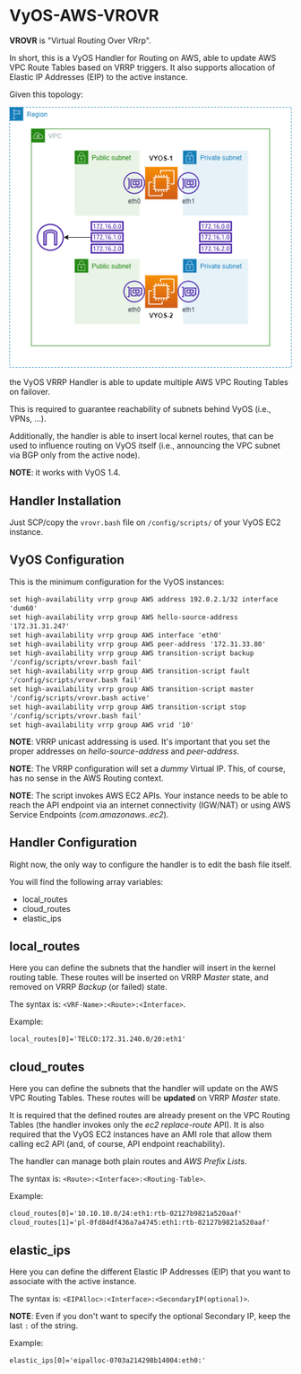 # VyOS-AWS-VROVR

**VROVR** is "Virtual Routing Over VRrp".

In short, this is a VyOS Handler for Routing on AWS, able to update AWS VPC Route Tables based on VRRP triggers. It also supports allocation of Elastic IP Addresses (EIP) to the active instance.

Given this topology:

![AWS_Topology](VROVR.png)

the VyOS VRRP Handler is able to update multiple AWS VPC Routing Tables on failover.

This is required to guarantee reachability of subnets behind VyOS (i.e., VPNs, ...).

Additionally, the handler is able to insert local kernel routes, that can be used to influence routing on VyOS itself (i.e., announcing the VPC subnet via BGP only from the active node).

**NOTE**: it works with VyOS 1.4.

## Handler Installation

Just SCP/copy the `vrovr.bash` file on `/config/scripts/` of your VyOS EC2 instance.

## VyOS Configuration

This is the minimum configuration for the VyOS instances:

```
set high-availability vrrp group AWS address 192.0.2.1/32 interface 'dum60'
set high-availability vrrp group AWS hello-source-address '172.31.31.247'
set high-availability vrrp group AWS interface 'eth0'
set high-availability vrrp group AWS peer-address '172.31.33.80'
set high-availability vrrp group AWS transition-script backup '/config/scripts/vrovr.bash fail'
set high-availability vrrp group AWS transition-script fault '/config/scripts/vrovr.bash fail'
set high-availability vrrp group AWS transition-script master '/config/scripts/vrovr.bash active'
set high-availability vrrp group AWS transition-script stop '/config/scripts/vrovr.bash fail'
set high-availability vrrp group AWS vrid '10'
```

**NOTE**: VRRP unicast addressing is used. It's important that you set the proper addresses on *hello-source-address* and *peer-address*.

**NOTE**: The VRRP configuration will set a *dummy* Virtual IP. This, of course, has no sense in the AWS Routing context.

**NOTE**: The script invokes AWS EC2 APIs. Your instance needs to be able to reach the API endpoint via an internet connectivity (IGW/NAT) or using AWS Service Endpoints (*com.amazonaws.<region>.ec2*).

## Handler Configuration

Right now, the only way to configure the handler is to edit the bash file itself.

You will find the following array variables:
* local_routes
* cloud_routes
* elastic_ips

## local_routes
Here you can define the subnets that the handler will insert in the kernel routing table. These routes will be inserted on VRRP *Master* state, and removed on VRRP *Backup* (or failed) state.

The syntax is: `<VRF-Name>:<Route>:<Interface>`.

Example:
```
local_routes[0]='TELCO:172.31.240.0/20:eth1'
```

## cloud_routes
Here you can define the subnets that the handler will update on the AWS VPC Routing Tables. These routes will be **updated** on VRRP *Master* state.

It is required that the defined routes are already present on the VPC Routing Tables (the handler invokes only the *ec2 replace-route* API). It is also required that the VyOS EC2 instances have an AMI role that allow them calling ec2 API (and, of course, API endpoint reachability).

The handler can manage both plain routes and *AWS Prefix Lists*.

The syntax is: `<Route>:<Interface>:<Routing-Table>`.

Example:
```
cloud_routes[0]='10.10.10.0/24:eth1:rtb-02127b9821a520aaf'
cloud_routes[1]='pl-0fd84df436a7a4745:eth1:rtb-02127b9821a520aaf'
```

## elastic_ips
Here you can define the different Elastic IP Addresses (EIP) that you want to associate with the active instance.

The syntax is: `<EIPAlloc>:<Interface>:<SecondaryIP(optional)>`.

**NOTE**: Even if you don't want to specify the optional Secondary IP, keep the last `:` of the string.

Example:
```
elastic_ips[0]='eipalloc-0703a214298b14004:eth0:'
```
